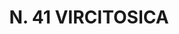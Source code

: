 ---
title: "N. 41 VIRCITOSICA"
plant-name: "N. 41"
plant-number: "041"
plant-xml: "/assets/xml/plant041.xml"
plant-title: "N. 41 VIRCITOSICA"
plant-taxon-link: "http://www.worldfloraonline.org/taxon/wfo-0000633726"
plant-taxon-link: "[Cynanchum Vincetoxicum Pers.]"
layout: single-xml
---